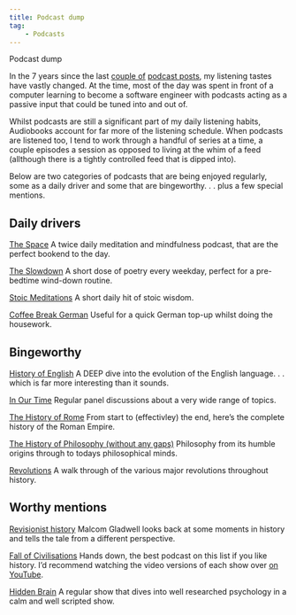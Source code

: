 ```yaml
---
title: Podcast dump
tag:
    - Podcasts
---
```


Podcast dump

In the 7 years since the last [couple of](https://tonyedwardspz.co.uk/blog/12-podcasts-for-web-developers/) [podcast posts](https://tonyedwardspz.co.uk/blog/11-more-podcasts-for-web-developers/), my listening tastes have vastly changed. At the time, most of the day was spent in front of a computer learning to become a software engineer with podcasts acting as a passive input that could be tuned into and out of.

Whilst podcasts are still a significant part of my daily listening habits, Audiobooks account for far more of the listening schedule. When podcasts are listened too, I tend to work through a handful of series at a time, a couple episodes a session as opposed to living at the whim of a feed (allthough there is a tightly controlled feed that is dipped into).

Below are two categories of podcasts that are being enjoyed regularly, some as a daily driver and some that are bingeworthy. . . plus a few special mentions.

## Daily drivers

[The Space](https://www.podbean.com/podcast-detail/u7fui-15c6f6/The-Space-Podcast)
A twice daily meditation and mindfulness podcast, that are the perfect bookend to the day.

[The Slowdown](https://www.podbean.com/podcast-detail/jtbjz-77418/The-Slowdown-Poetry--Reflection-Daily-Podcast)
A short dose of poetry every weekday, perfect for a pre-bedtime wind-down routine.

[Stoic Meditations](https://www.podbean.com/podcast-detail/2v8p7-624b2/Stoic-Meditations-Podcast)
A short daily hit of stoic wisdom.

[Coffee Break German](https://www.podbean.com/podcast-detail/mbgd6-3391c/Coffee-Break-German-Podcast)
Useful for a quick German top-up whilst doing the housework.

## Bingeworthy

[History of English](https://www.podbean.com/podcast-detail/weh7s-2f283/The-History-of-English-Podcast)
A DEEP dive into the evolution of the English language. . . which is far more interesting than it sounds.

[In Our Time](https://www.podbean.com/podcast-detail/6rvhs-35508/In-Our-Time-Podcast)
Regular panel discussions about a very wide range of topics.

[The History of Rome](https://www.podbean.com/podcast-detail/27dz3-35b9a/The-History-of-Rome-Podcast)
From start to (effectivley) the end, here’s the complete history of the Roman Empire.

[The History of Philosophy (without any gaps)](https://hopwag.podbean.com/)
Philosophy from its humble origins through to todays philosophical minds.

[Revolutions](https://www.podbean.com/podcast-detail/zu2pn-2f275/Revolutions-Podcast)
A walk through of the various major revolutions throughout history.

## Worthy mentions

[Revisionist history](https://www.podbean.com/podcast-detail/zhnrr-41533/Revisionist-History-Podcast)
Malcom Gladwell looks back at some moments in history and tells the tale from a different perspective.

[Fall of Civilisations](https://www.podbean.com/podcast-detail/c36je-82b67/Fall-of-Civilizations-Podcast)
Hands down, the best podcast on this list if you like history. I’d recommend watching the video versions of each show over [on YouTube](https://www.youtube.com/@FallofCivilizations).

[Hidden Brain](https://www.podbean.com/podcast-detail/kca2m-3739c/Hidden-Brain-Podcast)
A regular show that dives into well researched psychology in a calm and well scripted show.
